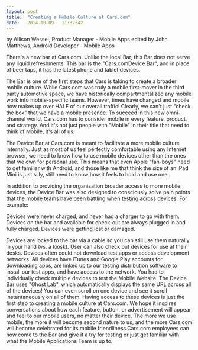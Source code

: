```yaml
---
layout: post
title:  "Creating a Mobile Culture at Cars.com"
date:   2014-10-09   11:32:42
---
```


by Allison Wessel, Product Manager - Mobile Apps 
edited by John Matthews, Android Developer - Mobile Apps

There's a new bar at Cars.com. Unlike the local Bar, this Bar does not serve any liquid refreshments. This bar is the "Cars.comDevice Bar", and in place of beer taps, it has the latest phone and tablet devices.

The Bar is one of the first steps that Cars is taking to create a broader mobile culture. While Cars.com was truly a mobile first-mover in the third party automotive space, we have historically compartmentalized any mobile work into mobile-specific teams. However, times have changed and mobile now makes up over HALF of our overall traffic! Clearly, we can't just "check the box" that we have a mobile presence. To succeed in this new omni-channel world, Cars.com has to consider mobile in every feature, product, and strategy. And it's not just people with "Mobile" in their title that need to think of Mobile, it's all of us.

The Device Bar at Cars.com is meant to facilitate a more mobile culture internally.  Just as most of us feel perfectly comfortable using any Internet browser, we need to know how to use mobile devices other than the ones that we own for personal use.  This means that even Apple "fan-boys" need to get familiar with Android, and those like me that think the size of an iPad Mini is just silly, still need to know how it feels to hold and use one.

In addition to providing the organization broader access to more mobile devices, the Device Bar was also designed to consciously solve pain points that the mobile teams have been battling when testing across devices. For example:

Devices were never charged, and never had a charger to go with them.
Devices on the bar and available for check-out are always plugged in and fully charged.
Devices were getting lost or damaged.

Devices are locked to the bar via a cable so you can still use them naturally in your hand (vs. a kiosk).  User can also check out devices for use at their desks.
 Devices often could not download test apps or access development networks.
All devices have iTunes and Google Play accounts for downloading apps, are linked up to our testing distribution software to install our test apps, and have access to the network.
You had to individually check multiple devices to test the Mobile Website.
The Device Bar uses "Ghost Lab", which automatically displays the same URL across all of the devices! You can even scroll on one device and see it scroll instantaneously on all of them.
Having access to these devices is just the first step to creating a mobile culture at Cars.com. We hope it inspires conversations about how each feature, button, or advertisement will appear and feel to our mobile users, no matter their device. The more we use mobile, the more it will become second nature to us, and the more Cars.com will become celebrated for its mobile friendliness.Cars.com employees can now come to the Bar and give it a try for testing or just get familiar with what the Mobile Applications Team is up to.
